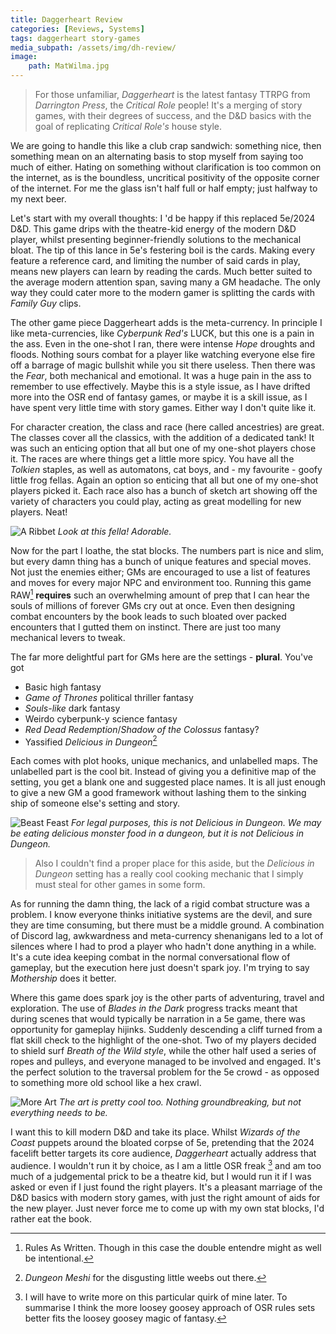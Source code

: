 ```yaml
---
title: Daggerheart Review
categories: [Reviews, Systems]
tags: daggerheart story-games
media_subpath: /assets/img/dh-review/
image:
    path: MatWilma.jpg
---
```


> For those unfamiliar, *Daggerheart* is the latest fantasy TTRPG from *Darrington Press*, the *Critical Role* people! It's a merging of story games, with their degrees of success, and the D&D basics with the goal of replicating *Critical Role's* house style.

We are going to handle this like a club crap sandwich: something nice, then something mean on an alternating basis to stop myself from saying too much of either.  Hating on something without clarification is too common on the internet, as is the boundless, uncritical positivity of the opposite corner of the internet. For me the glass isn't half full or half empty; just halfway to my next beer.

Let's start with my overall thoughts: I 'd be happy if this replaced 5e/2024 D&D. This game drips with the theatre-kid energy of the modern D&D player, whilst presenting beginner-friendly solutions to the mechanical bloat. The tip of this lance in 5e's festering boil is the cards. Making every feature a reference card, and limiting the number of said cards in play, means new players can learn by reading the cards. Much better suited to the average modern attention span, saving many a GM headache. The only way they could cater more to the modern gamer is splitting the cards with *Family Guy* clips.

The other game piece Daggerheart adds is the meta-currency. In principle I like meta-currencies, like *Cyberpunk Red's* LUCK, but this one is a pain in the ass. Even in the one-shot I ran, there were intense *Hope* droughts and floods. Nothing sours combat for a player like watching everyone else fire off a barrage of magic bullshit while you sit there useless. Then there was the *Fear*, both mechanical and emotional. It was a huge pain in the ass to remember to use effectively. Maybe this is a style issue, as I have drifted more into the OSR end of fantasy games, or maybe it is a skill issue, as I have spent very little time with story games. Either way I don't quite like it.

For character creation, the class and race (here called ancestries) are great. The classes cover all the classics, with the addition of a dedicated tank! It was such an enticing option that all but one of my one-shot players chose it. The races are where things get a little more spicy. You have all the *Tolkien* staples, as well as automatons, cat boys, and - my favourite - goofy little frog fellas. Again an option so enticing that all but one of my one-shot players picked it. Each race also has a bunch of sketch art showing off the variety of characters you could play, acting as great modelling for new players. Neat!

![A Ribbet](ribbet.webp)
_Look at this fella! Adorable._

Now for the part I loathe, the stat blocks. The numbers part is nice and slim, but every damn thing has a bunch of unique features and special moves.  Not just the enemies either; GMs are encouraged to use a list of features and moves for every major NPC and environment too. Running this game RAW[^raw] **requires** such an overwhelming amount of prep that I can hear the souls of millions of forever GMs cry out at once. Even then designing combat encounters by the book leads to such bloated over packed encounters that I gutted them on instinct. There are just too many mechanical levers to tweak.

The far more delightful part for GMs here are the settings - **plural**. You've got 

- Basic high fantasy
- *Game of Thrones* political thriller fantasy
- *Souls-like* dark fantasy
- Weirdo cyberpunk-y science fantasy
- *Red Dead Redemption*/*Shadow of the Colossus* fantasy?
- Yassified *Delicious in Dungeon*[^did]

Each comes with plot hooks, unique mechanics, and unlabelled maps. The unlabelled part is the cool bit. Instead of giving you a definitive map of the setting, you get a blank one and suggested place names. It is all just enough to give a new GM a good framework without lashing them to the sinking ship of someone else's setting and story.

![Beast Feast](beastfeast.webp)
_For legal purposes, this is not Delicious in Dungeon. We may be eating delicious monster food in a dungeon, but it is not Delicious in Dungeon._

> Also I couldn't find a proper place for this aside, but the *Delicious in Dungeon* setting has a really cool cooking mechanic that I simply must steal for other games in some form.

As for running the damn thing, the lack of a rigid combat structure was a problem. I know everyone thinks initiative systems are the devil, and sure they are time consuming, but there must be a middle ground. A combination of Discord lag, awkwardness and meta-currency shenanigans led to a lot of silences where I had to prod a player who hadn't done anything in a while. It's a cute idea keeping combat in the normal conversational flow of gameplay, but the execution here just doesn't spark joy. I'm trying to say *Mothership* does it better. 

Where this game does spark joy is the other parts of adventuring, travel and exploration. The use of *Blades in the Dark* progress tracks meant that during scenes that would typically be narration in a 5e game, there was opportunity for gameplay hijinks. Suddenly descending a cliff turned from a flat skill check to the highlight of the one-shot. Two of my players decided to shield surf *Breath of the Wild style*, while the other half used a series of ropes and pulleys, and everyone managed to be involved and engaged. It's the perfect solution to the traversal problem for the 5e crowd - as opposed to something more old school like a hex crawl.

![More Art](DanilLuzin.jpg)
_The art is pretty cool too. Nothing groundbreaking, but not everything needs to be._

I want this to kill modern D&D and take its place. Whilst *Wizards of the Coast* puppets around the bloated corpse of 5e, pretending that the 2024 facelift better targets its core audience, *Daggerheart* actually address that audience. I wouldn't run it by choice, as I am a little OSR freak [^myprefs] and am too much of a judgemental prick to be a theatre kid,  but I would run it if I was asked or even if I just found the right players. It's a pleasant marriage of the D&D basics with modern story games, with just the right amount of aids for the new player. Just never force me to come up with my own stat blocks, I'd rather eat the book.


[^raw]: Rules As Written. Though in this case the double entendre might as well be intentional.
[^did]: *Dungeon Meshi* for the disgusting little weebs out there.
[^myprefs]: I will have to write more on this particular quirk of mine later. To summarise I think the more loosey goosey approach of OSR rules sets better fits the loosey goosey magic of fantasy.
[^dc]: Difficulty Class
